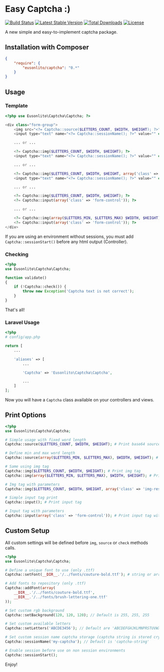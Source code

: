 # Easy Captcha :)

[![Build Status](https://travis-ci.org/eusonlito/captcha.svg?branch=master)](https://travis-ci.org/eusonlito/captcha)
[![Latest Stable Version](https://poser.pugx.org/eusonlito/captcha/v/stable.png)](https://packagist.org/packages/eusonlito/captcha)
[![Total Downloads](https://poser.pugx.org/eusonlito/captcha/downloads.png)](https://packagist.org/packages/eusonlito/captcha)
[![License](https://poser.pugx.org/eusonlito/captcha/license.png)](https://packagist.org/packages/eusonlito/captcha)

A new simple and easy-to-implement captcha package.

## Installation with Composer

```json
{
    "require": {
        "eusonlito/captcha": "0.*"
    }
}
```

## Usage

### Template

```php
<?php use Eusonlito\Captcha\Captcha; ?>

<div class="form-group">
    <img src="<?= Captcha::source($LETTERS_COUNT, $WIDTH, $HEIGHT); ?>" class="img-responsive" />
    <input type="text" name="<?= Captcha::sessionName(); ?>" value="" class="form-control" />

    ... or ...

    <?= Captcha::img($LETTERS_COUNT, $WIDTH, $HEIGHT); ?>
    <input type="text" name="<?= Captcha::sessionName(); ?>" value="" class="form-control" />

    ... or ...

    <?= Captcha::img($LETTERS_COUNT, $WIDTH, $HEIGHT, array('class' => 'img-responsive')); ?>
    <input type="text" name="<?= Captcha::sessionName(); ?>" value="" class="form-control" />

    ... or ...

    <?= Captcha::img($LETTERS_COUNT, $WIDTH, $HEIGHT); ?>
    <?= Captcha::input(array('class' => 'form-control')); ?>

    ... or ...

    <?= Captcha::img(array($LETTERS_MIN, $LETTERS_MAX) $WIDTH, $HEIGHT); ?>
    <?= Captcha::input(array('class' => 'form-control')); ?>
</div>
```

If you are using an environment without sessions, you must add `Captcha::sessionStart()` before any html output (Controller).

### Checking

```php
<?php
use Eusonlito\Captcha\Captcha;

function validate()
{
    if (!Captcha::check()) {
        throw new Exception('Captcha text is not correct');
    }
}
```

That's all!

### Laravel Usage

```php
<?php
# config/app.php

return [
    ...

    'aliases' => [
        ...

        'Captcha' => 'Eusonlito\Captcha\Captcha',

        ...
    ]
];
```

Now you will have a `Captcha` class available on your controllers and views.

## Print Options

```php
<?php
use Eusonlito\Captcha\Captcha;

# Simple usage with fixed word length
Captcha::source($LETTERS_COUNT, $WIDTH, $HEIGHT); # Print base64 source image code

# Define min and max word length
Captcha::source(array($LETTERS_MIN, $LETTERS_MAX), $WIDTH, $HEIGHT); # Print base64 source image code

# Same using img tag
Captcha::img($LETTERS_COUNT, $WIDTH, $HEIGHT); # Print img tag
Captcha::img(array($LETTERS_MIN, $LETTERS_MAX), $WIDTH, $HEIGHT); # Print img tag

# Img tag with parameters
Captcha::img($LETTERS_COUNT, $WIDTH, $HEIGHT, array('class' => 'img-responsive')); # Print img tag with class attribute

# Simple input tag print
Captcha::input(); # Print input tag

# Input tag with parameters
Captcha::input(array('class' => 'form-control')); # Print input tag with class attribute
```

## Custom Setup

All custom settings will be defined before `img`, `source` or `check` methods calls.

```php
<?php
use Eusonlito\Captcha\Captcha;

# Define a unique font to use (only .ttf)
Captcha::setFont(__DIR__.'/../fonts/couture-bold.ttf'); # string or array

# Add fonts to repository (only .ttf)
Captcha::addFont(array(
    __DIR__.'/../fonts/couture-bold.ttf',
    __DIR__.'/../fonts/brush-lettering-one.ttf'
));

# Set custom rgb background
Captcha::setBackground(120, 120, 120); // Default is 255, 255, 255

# Set custom available letters
Captcha::setLetters('ABCDE3456'); // Default are 'ABCDEFGHJKLMNPRSTUVWXYZ'

# Set custom session name captcha storage (captcha string is stored crypted)
Captcha::sessionName('my-captcha'); // Default is 'captcha-string'

# Enable session before use on non session environments
Captcha::sessionStart();
```

Enjoy!